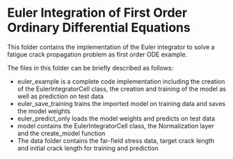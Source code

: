 # Euler Integration of First Order Ordinary Differential Equations

This folder contains the implementation of the Euler integrator to solve a fatigue crack propagation problem as first order ODE example. 

The files in this folder can be briefly described as follows:

- euler_example is a complete code implementation including the creation of the EulerIntegratorCell class, the creation and training of the model as well as prediction on test data
- euler_save_training trains the imported model on training data and saves the model weights 
- euler_predict_only loads the model weights and predicts on test data
- model contains the EulerIntegratorCell class, the Normalization layer and the create_model function
- The data folder contains the far-field stress data, target crack length and initial crack length for training and prediction 
